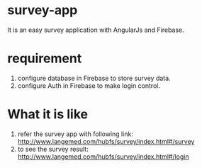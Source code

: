 # survey-app
It is an easy survey application with AngularJs and Firebase. 

# requirement
1. configure database in Firebase to store survey data.
2. configure Auth in Firebase to make login control.

# What it is like
1. refer the survey app with following link:
  http://www.langemed.com/hubfs/survey/index.html#/survey
2. to see the survey result:
  http://www.langemed.com/hubfs/survey/index.html#/login
